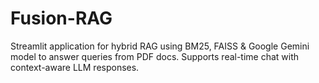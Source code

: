 # Fusion-RAG
Streamlit application for hybrid RAG using BM25, FAISS &amp; Google Gemini model to answer queries from PDF docs. Supports real-time chat with context-aware LLM responses.
